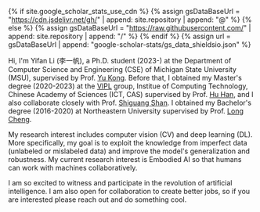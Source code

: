 {% if site.google_scholar_stats_use_cdn %}
{% assign gsDataBaseUrl = "https://cdn.jsdelivr.net/gh/" | append: site.repository | append: "@" %}
{% else %}
{% assign gsDataBaseUrl = "https://raw.githubusercontent.com/" | append: site.repository | append: "/" %}
{% endif %}
{% assign url = gsDataBaseUrl | append: "google-scholar-stats/gs_data_shieldsio.json" %}

<span class='anchor' id='about-me'></span>

Hi, I'm Yifan Li (李一帆), a Ph.D. student (2023-) at the Department of Computer Science and Engineering (CSE) of Michigan State University (MSU), supervised by Prof. [Yu Kong](https://scholar.google.com/citations?user=wXA8nb4AAAAJ&hl=zh-CN&oi=ao). Before that, I obtained my Master's degree (2020-2023) at the [VIPL](http://vipl.ict.ac.cn) group, Institue of Computing Technology, Chinese Academy of Sciences (ICT, CAS) supervised by Prof. [Hu Han](https://scholar.google.com/citations?user=4v709-MAAAAJ&hl=zh-CN&oi=ao), and I also collaborate closely with Prof. [Shiguang Shan](https://scholar.google.com/citations?user=Vkzd7MIAAAAJ&hl=zh-CN&oi=ao). I obtained my Bachelor's degree (2016-2020) at Northeastern University supervised by Prof. [Long Cheng](https://scholar.google.com/citations?user=Tmu1QacAAAAJ&hl=zh-CN).

My research interest includes computer vision (CV) and deep learning (DL). More specifically, my goal is to exploit the knowledge from imperfect data (unlabeled or mislabeled data) and improve the model's generalization and robustness. My current research interest is Embodied AI so that humans can work with machines collaboratively. 

I am so excited to witness and participate in the revolution of artificial intelligence. I am also open for collaboration to create better jobs, so if you are interested please reach out and do something cool.
